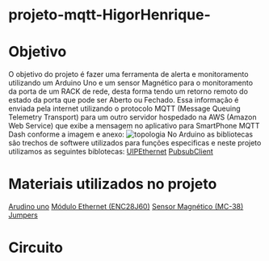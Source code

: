# projeto-mqtt-HigorHenrique-


# Objetivo
O objetivo do projeto é fazer uma ferramenta de alerta e monitoramento utilizando um Arduino Uno e um sensor Magnético para o monitoramento da porta de um RACK de rede, desta forma tendo um retorno remoto do estado da porta que pode ser Aberto ou Fechado. Essa informação é enviada pela internet utilizando o protocolo MQTT (Message Queuing Telemetry Transport) para um outro servidor hospedado na AWS (Amazon Web Service) que exibe a mensagem no aplicativo para SmartPhone MQTT Dash conforme a imagem e anexo:
![topologia](https://user-images.githubusercontent.com/73251227/106644250-9fafc480-6569-11eb-81d9-82ff9a5cc126.PNG)
No Arduino as bibliotecas são trechos de softwere utilizados para funções especificas e neste projeto utilizamos as seguintes biblotecas:
[UIPEthernet](https://github.com/UIPEthernet/UIPEthernet)
[PubsubClient](https://github.com/knolleary/pubsubclient)
# Materiais utilizados no projeto
[Arudino uno](https://www.arduino.cc/)
[Módulo Ethernet (ENC28J60)](https://www.arduino.cc/search?q=M%C3%B3dulo%20Ethernet%20%28ENC28J60%29)
[Sensor Magnético (MC-38)](https://blogmasterwalkershop.com.br/arduino/como-usar-com-arduino-sensor-magnetico-com-fio-para-alarme-mc-38/)
[Jumpers](https://www.arduino.cc/search?q=jumpers&tab=store)
# Circuito
[](https://user-images.githubusercontent.com/73251227/106649666-ab52b980-6570-11eb-98f2-cba4f8a6c201.PNG)
